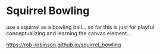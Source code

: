 # Squirrel Bowling

use a squirrel as a bowling ball... so far this is just for playful conceptualizing and learning the canvas element...

<https://rob-robinson.github.io/squirrel_bowling>
